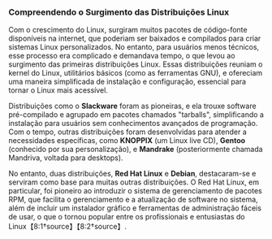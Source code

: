 ### Compreendendo o Surgimento das Distribuições Linux

Com o crescimento do Linux, surgiram muitos pacotes de código-fonte disponíveis na internet, que poderiam ser baixados e compilados para criar sistemas Linux personalizados. No entanto, para usuários menos técnicos, esse processo era complicado e demandava tempo, o que levou ao surgimento das primeiras distribuições Linux. Essas distribuições reuniam o kernel do Linux, utilitários básicos (como as ferramentas GNU), e ofereciam uma maneira simplificada de instalação e configuração, essencial para tornar o Linux mais acessível.

Distribuições como o **Slackware** foram as pioneiras, e ela trouxe software pré-compilado e agrupado em pacotes chamados "tarballs", simplificando a instalação para usuários sem conhecimentos avançados de programação. Com o tempo, outras distribuições foram desenvolvidas para atender a necessidades específicas, como **KNOPPIX** (um Linux live CD), **Gentoo** (conhecido por sua personalização), e **Mandrake** (posteriormente chamada Mandriva, voltada para desktops).

No entanto, duas distribuições, **Red Hat Linux** e **Debian**, destacaram-se e serviram como base para muitas outras distribuições. O Red Hat Linux, em particular, foi pioneiro ao introduzir o sistema de gerenciamento de pacotes RPM, que facilita o gerenciamento e a atualização de software no sistema, além de incluir um instalador gráfico e ferramentas de administração fáceis de usar, o que o tornou popular entre os profissionais e entusiastas do Linux【8:1†source】【8:2†source】.